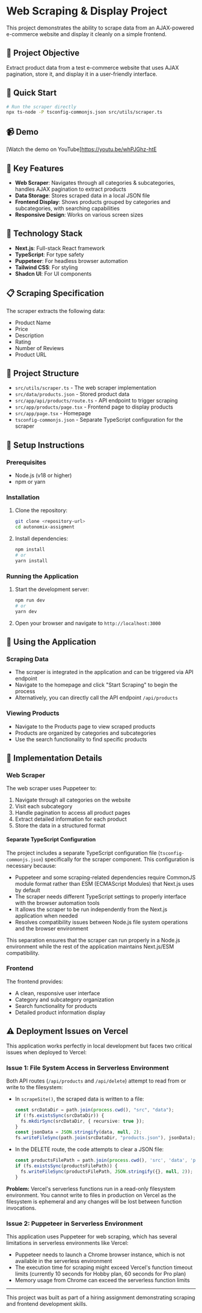 # Web Scraping & Display Project

This project demonstrates the ability to scrape data from an AJAX-powered e-commerce website and display it cleanly on a simple frontend.

## 🎯 Project Objective

Extract product data from a test e-commerce website that uses AJAX pagination, store it, and display it in a user-friendly interface.

## 🚀 Quick Start
```bash
# Run the scraper directly
npx ts-node -P tsconfig-commonjs.json src/utils/scraper.ts
```

## 📹 Demo
[Watch the demo on YouTube]https://youtu.be/whPJGhz-htE

## 🔑 Key Features

- **Web Scraper**: Navigates through all categories & subcategories, handles AJAX pagination to extract products
- **Data Storage**: Stores scraped data in a local JSON file
- **Frontend Display**: Shows products grouped by categories and subcategories, with searching capabilities
- **Responsive Design**: Works on various screen sizes

## 🧰 Technology Stack

- **Next.js**: Full-stack React framework
- **TypeScript**: For type safety
- **Puppeteer**: For headless browser automation
- **Tailwind CSS**: For styling
- **Shadcn UI**: For UI components

## 📋 Scraping Specification

The scraper extracts the following data:
- Product Name
- Price
- Description
- Rating
- Number of Reviews
- Product URL

## 📂 Project Structure

- `src/utils/scraper.ts` - The web scraper implementation
- `src/data/products.json` - Stored product data
- `src/app/api/products/route.ts` - API endpoint to trigger scraping
- `src/app/products/page.tsx` - Frontend page to display products
- `src/app/page.tsx` - Homepage
- `tsconfig-commonjs.json` - Separate TypeScript configuration for the scraper

## 🚀 Setup Instructions

### Prerequisites

- Node.js (v18 or higher)
- npm or yarn

### Installation

1. Clone the repository:
   ```bash
   git clone <repository-url>
   cd autonomix-assigment
   ```

2. Install dependencies:
   ```bash
   npm install
   # or
   yarn install
   ```

### Running the Application

1. Start the development server:
   ```bash
   npm run dev
   # or
   yarn dev
   ```

2. Open your browser and navigate to `http://localhost:3000`

## 🔄 Using the Application

### Scraping Data

- The scraper is integrated in the application and can be triggered via API endpoint
- Navigate to the homepage and click "Start Scraping" to begin the process
- Alternatively, you can directly call the API endpoint `/api/products`

### Viewing Products

- Navigate to the Products page to view scraped products
- Products are organized by categories and subcategories
- Use the search functionality to find specific products

## 📝 Implementation Details

### Web Scraper

The web scraper uses Puppeteer to:
1. Navigate through all categories on the website
2. Visit each subcategory
3. Handle pagination to access all product pages
4. Extract detailed information for each product
5. Store the data in a structured format

#### Separate TypeScript Configuration

The project includes a separate TypeScript configuration file (`tsconfig-commonjs.json`) specifically for the scraper component. This configuration is necessary because:

- Puppeteer and some scraping-related dependencies require CommonJS module format rather than ESM (ECMAScript Modules) that Next.js uses by default
- The scraper needs different TypeScript settings to properly interface with the browser automation tools
- It allows the scraper to be run independently from the Next.js application when needed
- Resolves compatibility issues between Node.js file system operations and the browser environment

This separation ensures that the scraper can run properly in a Node.js environment while the rest of the application maintains Next.js/ESM compatibility.

### Frontend

The frontend provides:
- A clean, responsive user interface
- Category and subcategory organization
- Search functionality for products
- Detailed product information display

## ⚠️ Deployment Issues on Vercel

This application works perfectly in local development but faces two critical issues when deployed to Vercel:

### Issue 1: File System Access in Serverless Environment

Both API routes (`/api/products` and `/api/delete`) attempt to read from or write to the filesystem:

- In `scrapeSite()`, the scraped data is written to a file:
  ```typescript
  const srcDataDir = path.join(process.cwd(), "src", "data");
  if (!fs.existsSync(srcDataDir)) {
    fs.mkdirSync(srcDataDir, { recursive: true });
  }
  const jsonData = JSON.stringify(data, null, 2);
  fs.writeFileSync(path.join(srcDataDir, "products.json"), jsonData);
  ```

- In the DELETE route, the code attempts to clear a JSON file:
  ```typescript
  const productsFilePath = path.join(process.cwd(), 'src', 'data', 'products.json');
  if (fs.existsSync(productsFilePath)) {
    fs.writeFileSync(productsFilePath, JSON.stringify({}, null, 2));
  }
  ```

**Problem:** Vercel's serverless functions run in a read-only filesystem environment. You cannot write to files in production on Vercel as the filesystem is ephemeral and any changes will be lost between function invocations.

### Issue 2: Puppeteer in Serverless Environment

This application uses Puppeteer for web scraping, which has several limitations in serverless environments like Vercel:

- Puppeteer needs to launch a Chrome browser instance, which is not available in the serverless environment
- The execution time for scraping might exceed Vercel's function timeout limits (currently 10 seconds for Hobby plan, 60 seconds for Pro plan)
- Memory usage from Chrome can exceed the serverless function limits
---

This project was built as part of a hiring assignment demonstrating scraping and frontend development skills.